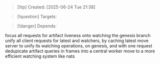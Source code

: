 
>[!tip] Created: [2025-06-24 Tue 21:38]

>[!question] Targets: 

>[!danger] Depends: 

focus all requests for artifact liveness onto watching the genesis branch
unify all client requests for latest and watchers, by caching latest
move server to unify its watching operations, on genesis, and with one request
dedupicate artifact queries in frames into a central worker
move to a more efficient watching system like nats


